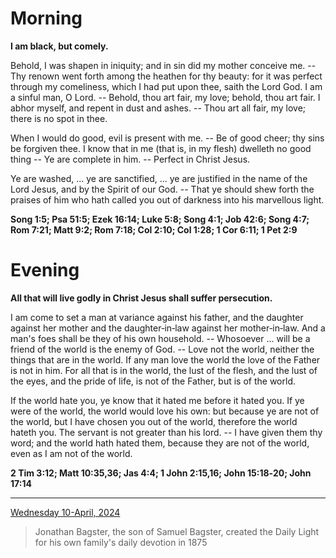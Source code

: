 # Morning

**I am black, but comely.**
 
Behold, I was shapen in iniquity; and in sin did my mother conceive me. -- Thy renown went forth among the heathen for thy beauty: for it was perfect through my comeliness, which I had put upon thee, saith the Lord God. I am a sinful man, O Lord. -- Behold, thou art fair, my love; behold, thou art fair. I abhor myself, and repent in dust and ashes. -- Thou art all fair, my love; there is no spot in thee.
 
When I would do good, evil is present with me. -- Be of good cheer; thy sins be forgiven thee. I know that in me (that is, in my flesh) dwelleth no good thing -- Ye are complete in him. -- Perfect in Christ Jesus.
 
Ye are washed, ... ye are sanctified, ... ye are justified in the name of the Lord Jesus, and by the Spirit of our God. -- That ye should shew forth the praises of him who hath called you out of darkness into his marvellous light.  

**Song 1:5; Psa 51:5; Ezek 16:14; Luke 5:8; Song 4:1; Job 42:6; Song 4:7; Rom 7:21; Matt 9:2; Rom 7:18; Col 2:10; Col 1:28; 1 Cor 6:11; 1 Pet 2:9**

# Evening

**All that will live godly in Christ Jesus shall suffer persecution.**
 
I am come to set a man at variance against his father, and the daughter against her mother and the daughter‑in‑law against her mother‑in‑law. And a man's foes shall be they of his own household. -- Whosoever ... will be a friend of the world is the enemy of God. -- Love not the world, neither the things that are in the world. If any man love the world the love of the Father is not in him. For all that is in the world, the lust of the flesh, and the lust of the eyes, and the pride of life, is not of the Father, but is of the world.
 
If the world hate you, ye know that it hated me before it hated you. If ye were of the world, the world would love his own: but because ye are not of the world, but I have chosen you out of the world, therefore the world hateth you. The servant is not greater than his lord. -- I have given them thy word; and the world hath hated them, because they are not of the world, even as I am not of the world.  

**2 Tim 3:12; Matt 10:35,36; Jas 4:4; 1 John 2:15,16; John 15:18‑20; John 17:14**

---

[Wednesday 10-April, 2024](https://t.me/s/daily_light)

> Jonathan Bagster, the son of Samuel Bagster, created the Daily Light for his own family's daily devotion in 1875

